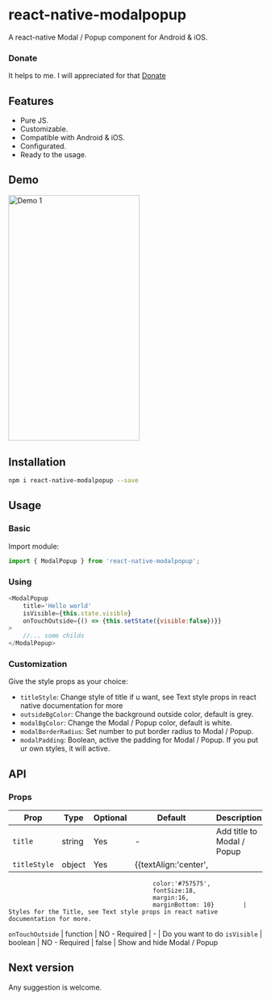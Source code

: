 # react-native-modalpopup
A react-native Modal / Popup component for Android & iOS.

### Donate
It helps to me.
I will appreciated for that
[Donate](https://PayPal.Me/ismaalexmalcacastr)

## Features
- Pure JS.
- Customizable.
- Compatible with Android & iOS.
- Configurated.
- Ready to the usage.


## Demo
<img src="https://media.giphy.com/media/5bxpH5LcGO33zKAHkS/giphy.gif" width = "260" height = "487.5" alt="Demo 1"/> 

## Installation
```sh
npm i react-native-modalpopup --save
```

## Usage
### Basic
Import  module:
```javascript
import { ModalPopup } from 'react-native-modalpopup';
```

### Using
```javascript
<ModalPopup
    title='Hello world'
    isVisible={this.state.visible}
    onTouchOutside={() => {this.setState({visible:false})}}
>
    //... some childs
</ModalPopup>
```

### Customization
Give the style props as your choice:
- `titleStyle`: Change style of title if u want, see Text style props in react native documentation for more
- `outsideBgColor`: Change the background outside color, default is grey.
- `modalBgColor`: Change the Modal / Popup color, default is white.
- `modalBorderRadius`: Set number to put border radius to Modal / Popup.
- `modalPadding`: Boolean, active the padding for Modal / Popup. If you put ur own styles, it will active.


## API
### Props
Prop                | Type     | Optional | Default   | Description
------------------- | -------- | -------- | --------- | -----------
`title`             | string   | Yes      |    -      | Add title to Modal / Popup
`titleStyle`        | object   | Yes      | {{textAlign:'center',
                                            color:'#757575',
                                            fontSize:18,
                                            margin:16,
                                            marginBottom: 10}        | Styles for the Title, see Text style props in react native documentation for more.
`onTouchOutside`      | function   | NO - Required   |  - | Do you want to do
`isVisible`           | boolean    | NO - Required    |  false |  Show and hide Modal / Popup

## Next version
Any suggestion is welcome.